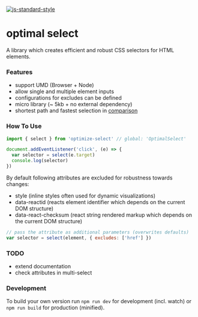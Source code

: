 [![js-standard-style](https://cdn.rawgit.com/feross/standard/master/badge.svg)](https://github.com/feross/standard)

# optimal select

A library which creates efficient and robust CSS selectors for HTML elements.


### Features

- support UMD (Browser + Node)
- allow single and multiple element inputs
- configurations for excludes can be defined
- micro library (~ 5kb + no external dependency)
- shortest path and fastest selection in [comparison](https://github.com/fczbkk/css-selector-generator-benchmark)


### How To Use

```js
import { select } from 'optimize-select' // global: 'OptimalSelect'

document.addEventListener('click', (e) => {
  var selector = select(e.target)
  console.log(selector)  
})
```

By default following attributes are excluded for robustness towards changes:
- style (inline styles often used for dynamic visualizations)
- data-reactid (reacts element identifier which depends on the current DOM structure)
- data-react-checksum (react string rendered markup which depends on the current DOM structure)


```js
// pass the attribute as additional parameters (overwrites defaults)
var selector = select(element, { excludes: ['href'] })
```


### TODO
- extend documentation
- check attributes in multi-select


### Development

To build your own version run `npm run dev` for development (incl. watch) or
`npm run build` for production (minified).
